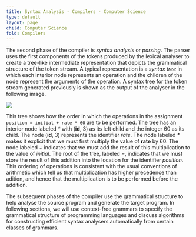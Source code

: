 ```yaml
---
title: Syntax Analysis - Compilers - Computer Science
type: default
layout: page
child: Computer Science
fold: Compilers
---
```


The second phase of the compiler is _syntax analysis_ or _parsing_. The parser
uses the first components of the tokens produced by the lexical analyser to
create a tree-like intermediate representation that depicts the grammatical
structure of the token stream. A typical representation is a _syntax tree_ in
which each interior node represents an operation and the children of the node
represent the arguments of the operation. A syntax tree for the token stream
generated previously is shown as the output of the analyser in the following
image.

![](/img/computer-science/compilers/translation_assignment.png)

This tree shows how the order in which the operations in the assignment
`position = initial + rate * 60` are to be performed. The tree has an interior
node labeled _*_ with (**id**, 3) as its left child and the integer 60 as its
child. The node (**id**, 3) represents the identifier _rate_. The node labeled
_*_ makes it explicit that we must first multiply the value of **rate** by 60.
The node labeled _+_ indicates that we must add the result of this
multiplication to the value of _initial_. The root of the tree, labeled _=_,
indicates that we must store the result of this addition into the location for
the identifier _position_. This ordering of operations is consistent with the
usual conventions of arithmetic which tell us that multiplication has higher
precedence than adition, and hence that the multiplication is to be performed
before the addition.

The subsequent phases of the compiler use the grammatical structure to help
analyse the source program and generate the target program. In following
sections, we will use context-free grammars to specify the grammatical structure
of programming languages and discuss algorithms for constructing efficient
syntax analysers automatically from certain classes of grammars.
